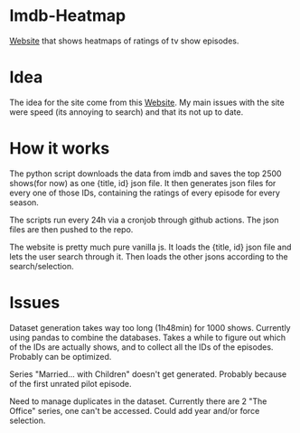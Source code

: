 # Imdb-Heatmap
[Website](https://mokronos.github.io/imdb-heatmap) that shows heatmaps of ratings of tv show episodes.

# Idea
The idea for the site come from this [Website](https://vallandingham.me/seriesheat/#/). My main issues with the site were speed (its annoying to search) and that its not up to date.

# How it works
The python script downloads the data from imdb and saves the top 2500 shows(for now) as one {title, id} json file.
It then generates json files for every one of those IDs, containing the ratings of every episode for every season.

The scripts run every 24h via a cronjob through github actions. The json files are then pushed to the repo.

The website is pretty much pure vanilla js. It loads the {title, id} json file and lets the user search through it. Then loads the other jsons according to the search/selection.

# Issues
Dataset generation takes way too long (1h48min) for 1000 shows. Currently using pandas to combine the databases. Takes a while to figure out which of the IDs are actually shows, and to collect all the IDs of the episodes. Probably can be optimized.

Series "Married... with Children" doesn't get generated.
Probably because of the first unrated pilot episode.

Need to manage duplicates in the dataset. Currently there are 2 "The Office" series, one can't be accessed.
Could add year and/or force selection.
